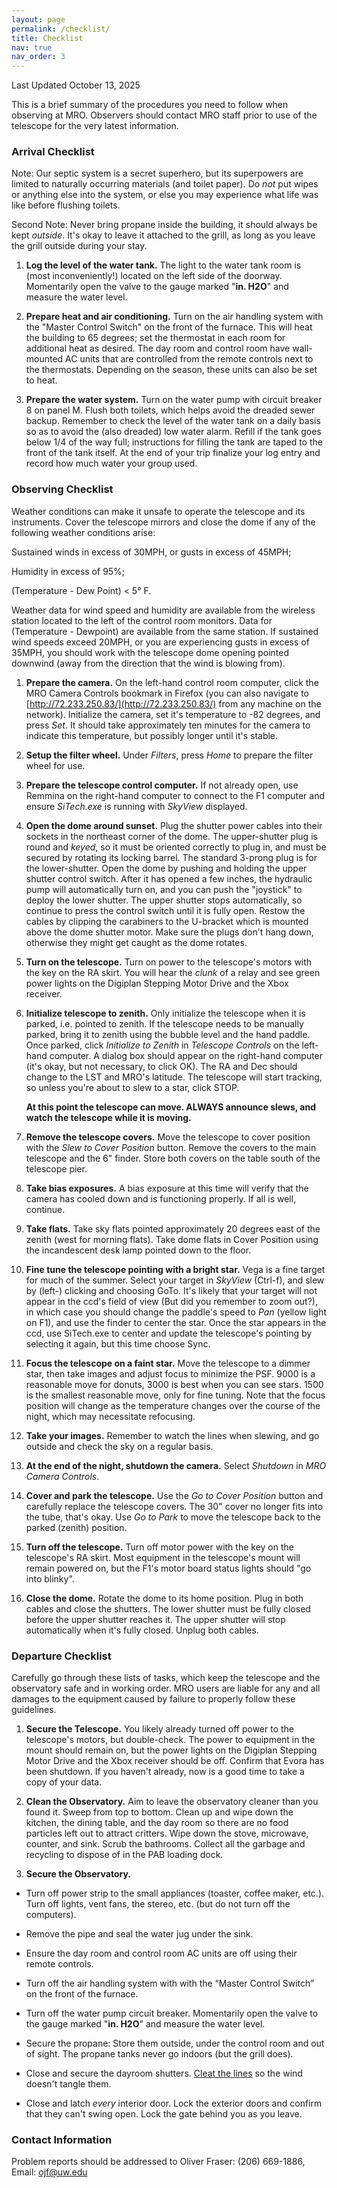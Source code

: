 ```yaml
---
layout: page
permalink: /checklist/
title: Checklist
nav: true
nav_order: 3
---
```


Last Updated October 13, 2025

This is a brief summary of the procedures you need to follow when observing at MRO. Observers should contact MRO staff prior to use of the telescope for the very latest information.

### Arrival Checklist

Note: Our septic system is a secret superhero, but its superpowers are limited to naturally occurring materials (and toilet paper). Do *not* put wipes or anything else into the system, or else you may experience what life was like before flushing toilets.

Second Note: Never bring propane inside the building, it should always be kept *outside*. It's okay to leave it attached to the grill, as long as you leave the grill outside during your stay.  

1. **Log the level of the water tank.** The light to the water tank room is (most inconveniently!) located on the left side of the doorway. Momentarily open the valve to the gauge marked "**in. H2O**" and measure the water level.

2. **Prepare heat and air conditioning.** Turn on the air handling system with the "Master Control Switch" on the front of the furnace. This will heat the building to 65 degrees; set the thermostat in each room for additional heat as desired. The day room and control room have wall-mounted AC units that are controlled from the remote controls next to the thermostats. Depending on the season, these units can also be set to heat. 

3. **Prepare the water system.**  Turn on the water pump with circuit breaker 8 on panel M. Flush both toilets, which helps avoid the dreaded sewer backup. Remember to check the level of the water tank on a daily basis so as to avoid the (also dreaded) low water alarm. Refill if the tank goes below 1/4 of the way full; instructions for filling the tank are taped to the front of the tank itself. At the end of your trip finalize your log entry and record how much water your group used.

### Observing Checklist

Weather conditions can make it unsafe to operate the telescope and its instruments. Cover the telescope mirrors and close the dome if any of the following weather conditions arise:

Sustained winds in excess of 30MPH, or gusts in excess of 45MPH;

Humidity in excess of 95%;

(Temperature - Dew Point) < 5° F.

Weather data for wind speed and humidity are available from the wireless station located to the left of the control room monitors. Data for (Temperature - Dewpoint) are available from the same station. If sustained wind speeds exceed 20MPH, or you are experiencing gusts in excess of 35MPH, you should work with the telescope dome opening pointed downwind (away from the direction that the wind is blowing from).

1. **Prepare the camera.** On the left-hand control room computer, click the MRO Camera Controls bookmark in Firefox (you can also navigate to [http://72.233.250.83/](http://72.233.250.83/) from any machine on the network). Initialize the camera, set it's temperature to -82 degrees, and press *Set*. It should take approximately ten minutes for the camera to indicate this temperature, but possibly longer until it's stable. 

2. **Setup the filter wheel.**  Under *Filters*, press *Home* to prepare the filter wheel for use.

3. **Prepare the telescope control computer.**  If not already open, use Remmina on the right-hand computer to connect to the F1 computer and ensure *SiTech.exe* is running with *SkyView* displayed.

4. **Open the dome around sunset.**  Plug the shutter power cables into their sockets in the northeast corner of the dome. The upper-shutter plug is round and *keyed*, so it must be oriented correctly to plug in, and must be secured by rotating its locking barrel. The standard 3-prong plug is for the lower-shutter. Open the dome by pushing and holding the upper shutter control switch. After it has opened a few inches, the hydraulic pump will automatically turn on, and you can push the "joystick" to deploy the lower shutter. The upper shutter stops automatically, so continue to press the control switch until it is fully open. Restow the cables by clipping the carabiners to the U-bracket which is mounted above the dome shutter motor. Make sure the plugs don't hang down, otherwise they might get caught as the dome rotates.

6. **Turn on the telescope.**  Turn on power to the telescope's motors with the key on the RA skirt. You will hear the *clunk* of a relay and see green power lights on the Digiplan Stepping Motor Drive and the Xbox receiver. 

7. **Initialize telescope to zenith.**  Only initialize the telescope when it is parked, i.e. pointed to zenith. If the telescope needs to be manually parked, bring it to zenith using the bubble level and the hand paddle. Once parked, click *Initialize to Zenith* in *Telescope Controls* on the left-hand computer. A dialog box should appear on the right-hand computer (it's okay, but not necessary, to click OK). The RA and Dec should change to the LST and MRO's latitude. The telescope will start tracking, so unless you're about to slew to a star, click STOP. 

    **At this point the telescope can move. ALWAYS announce slews, and watch the telescope while it is moving.**

8. **Remove the telescope covers.** Move the telescope to cover position with the *Slew to Cover Position* button. Remove the covers to the main telescope and the 6" finder. Store both covers on the table south of the telescope pier.

9. **Take bias exposures.**  A bias exposure at this time will verify that the camera has cooled down and is functioning properly. If all is well, continue.

10. **Take flats.** Take sky flats pointed approximately 20 degrees east of the zenith (west for morning flats). Take dome flats in Cover Position using the incandescent desk lamp pointed down to the floor. 

11. **Fine tune the telescope pointing with a bright star.** Vega is a fine target for much of the summer. Select your target in *SkyView* (Ctrl-f), and slew by (left-) clicking and choosing GoTo. It's likely that your target will not appear in the ccd's field of view (But did you remember to zoom out?), in which case you should change the paddle's speed to *Pan* (yellow light on F1), and use the finder to center the star. Once the star appears in the ccd, use SiTech.exe to center and update the telescope's pointing by selecting it again, but this time choose Sync.

12. **Focus the telescope on a faint star.**  Move the telescope to a dimmer star, then take images and adjust focus to minimize the PSF. 9000 is a reasonable move for donuts, 3000 is best when you can see stars. 1500 is the smallest reasonable move, only for fine tuning. Note that the focus position will change as the temperature changes over the course of the night, which may necessitate refocusing.

21. **Take your images.**  Remember to watch the lines when slewing, and go outside and check the sky on a regular basis.

22. **At the end of the night, shutdown the camera.** Select *Shutdown* in *MRO Camera Controls*.  

13. **Cover and park the telescope.**  Use the *Go to Cover Position* button and carefully replace the telescope covers. The 30" cover no longer fits into the tube, that's okay. Use *Go to Park* to move the telescope back to the parked (zenith) position.

14. **Turn off the telescope.**  Turn off motor power with the key on the telescope's RA skirt. Most equipment in the telescope's mount will remain powered on, but the F1's motor board status lights should "go into blinky".

15. **Close the dome.**  Rotate the dome to its home position. Plug in both cables and close the shutters. The lower shutter must be fully closed before the upper shutter reaches it. The upper shutter will stop automatically when it's fully closed. Unplug both cables. 

### Departure Checklist

Carefully go through these lists of tasks, which keep the telescope and the observatory safe and in working order. MRO users are liable for any and all damages to the equipment caused by failure to properly follow these guidelines.

1. **Secure the Telescope.** You likely already turned off power to the telescope's motors, but double-check. The power to equipment in the mount should remain on, but the power lights on the Digiplan Stepping Motor Drive and the Xbox receiver should be off. Confirm that Evora has been shutdown. If you haven't already, now is a good time to take a copy of your data.

2. **Clean the Observatory.** Aim to leave the observatory cleaner than you found it. Sweep from top to bottom. Clean up and wipe down the kitchen, the dining table, and the day room so there are no food particles left out to attract critters. Wipe down the  stove, microwave, counter, and sink. Scrub the bathrooms. Collect all the garbage and recycling to dispose of in the PAB loading dock.

3. **Secure the Observatory.**

- Turn off power strip to the small appliances (toaster, coffee maker, etc.). Turn off lights, vent fans, the stereo, etc. (but do not turn off the computers).

- Remove the pipe and seal the water jug under the sink.

- Ensure the day room and control room AC units are off using their remote controls.

- Turn off the air handling system with with the “Master Control Switch” on the front of the furnace.

- Turn off the water pump circuit breaker. Momentarily open the valve to the gauge marked "**in. H2O**" and measure the water level.

- Secure the propane: Store them outside, under the control room and out of sight. The propane tanks never go indoors (but the grill does).
      
- Close and secure the dayroom shutters. [Cleat the lines](https://www.animatedknots.com/cleat-hitch-halyard-knot) so the wind doesn't tangle them.

- Close and latch *every* interior door. Lock the exterior doors and confirm that they can't swing open. Lock the gate behind you as you leave.

### Contact Information
Problem reports should be addressed to Oliver Fraser: (206) 669-1886,  Email: ojf@uw.edu
